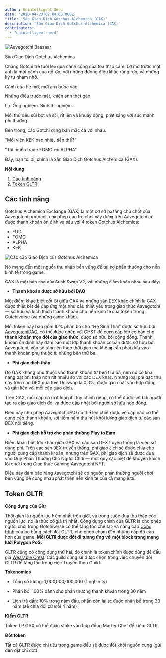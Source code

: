 ```yaml
---
author: Unintelligent Nerd
date: '2020-04-23T07:00:00.000Z'
title: 'Sàn Giao Dịch Gotchus Alchemica (GAX)'
description: 'Sàn Giao Dịch Gotchus Alchemica (GAX)'
contributors:
  - "unintelligent-nerd"
---
```


<div class="headerImageContainer">
<img class="headerImage" src="/gotchus-alchemica-exchange/wizard-aavegotchi.gif" alt="Aavegotchi Baazaar">
<p class="headerImageText">Sàn Giao Dịch Gotchus Alchemica</p>
</div>

Chàng Gotchi trẻ tuổi leo qua cánh cổng của toà tháp cấm. Lờ mờ trước mặt anh là một cánh cửa gỗ lớn, với những đường điêu khắc rùng rợn, và những ký tự nham nhỡ.

Cánh cửa hé mở, mời anh bước vào.

Những điều trước mắt, khiến anh thét gào.

Lọ. Ống nghiệm. Bình thí nghiệm.

Mỗi thứ đều sủi bọt và sôi, rít lên và khuấy động, phát sáng với sức mạnh phi thường.

Bên trong, các Gotchi đang bận mặc cả với nhau.

"Mỗi viên KEK bao nhiêu tiền thế?"

"Tôi muốn trade FOMO với ALPHA"

Đây, bạn tôi ơi, chính là Sàn Giao Dịch Gotchus Alchemica (GAX).

<div class="contentsBox">

**Nội dung**

<ol>
<li><a href=#features>Các tính năng</a></li>
<li><a href=#gltr-token>Token GLTR</a></li>
</ol>

</div>

## Các tính năng

Gotchus Alchemica Exchange (GAX) là một cơ sở hạ tầng chủ chốt của Aavegotchi protocol, cho phép các trò chơi xây dựng trên Aavegotchi có được thanh khoản ổn định và sâu với 4 token Gotchus Alchemica:

* FUD
* FOMO
* ALPHA
* KEK

<img class="bodyImage" src="/gotchus-alchemica-exchange/gotchus-alchemica-exchange-pairs.png" alt="Các cặp Giao Dịch của Gotchus Alchemica" />

Nó mang đến một nguồn thu nhập bền vững để tài trợ phần thưởng cho nền kinh tế trong game.

GAX là một bản sao của SushiSwap V2, với những điểm khác nhau sau đây:

* **Thanh khoản được sở hữu bởi DAO**

Một điểm khác biệt cốt lõi giữa GAX và những sàn DEX khác chính là GAX được thiết kết để đáp ứng một như cầu thiết yếu trong giao thức Aavegotchi — sở hữu và kích thích thanh khoản cho nền kinh tế của token trong Gotchiverse (và những game khác).

Mỗi token này bao gồm 10% phân bố cho “Hệ Sinh Thái” được sở hữu bởi [AavegotchiDAO](/dao), có thể được ghép với GHST để cung cấp lớp cơ bản cho **thanh khoản trọn đời của giao thức**, được sở hữu bởi cộng đồng. Thanh khoản ổn định này đảm bảo một lớp thanh khoản cơ bản được sở hữu bởi Aavegotchi, vốn sẽ tăng lên theo thời gian mà không cần phải dựa vào thanh khoản phụ thuộc từ những bên thứ ba.

* **Phí giao dịch thấp**

Do GAX không phụ thuộc vào thanh khoản từ bên thứ ba, nên nó có khả năng đặt phí thấp hơn rất nhiều so với các DEX khác. Những loại phí đặc thù này trên các DEX dựa trên Uniswap là 0,3%, được gắn chặt vào hợp đồng và gắn liền với mỗi cặp giao dịch.

Trên GAX, mỗi cặp có một loại phí tùy chỉnh riêng, có thể được set bởi người tạo ra cặp giao dịch đó, và được cặp nhật bởi người sở hữu hợp đồng.

Điều này cho phép AavegotchiDAO có thể lên chiến lược về cặp nào có thể cung cấp thanh khoản, với tiềm năm thu hút khối lượng giao dịch từ các sàn DEX nổi tiếng.

* **Phí giao dịch hỗ trợ cho phần thưởng Play to Earn**

Điểm khác biệt lớn khác giữa GAX và các sàn DEX truyền thống là việc sử dụng phí. Trên các sàn DEX truyền thống, phí giao dịch sẽ được chia cho người cung cấp thanh khoản, nhưng trên GAX, phí giao dịch sẽ được đưa vào Quỹ Phần Thưởng Cho Người Chơi — một quỹ đặc biệt để khuyến khích lối chơi trong Giao thức Gaming Aavegotchi NFT.

Điều này đảm bảo rằng Aavegotchi sẽ có nguồn phần thưởng người chơi bền vững để cùng nhau phát triển nền kinh tế của cả mạng lưới.

## Token GLTR

**Công dụng của Gltr**

Thời gian là nguồn lực hiếm nhất trên giới, và trong cuộc đua thu thập các nguồn lực, nó là thức có giá trị nhất. Công dụng chính của GLTR là cho phép người chơi trong Gotchiverse có thể tăng tốc chế tạo và nâng cấp [Công trình](/gotchiverse#building-on-realm-parcels) của họ bằng cách đốt GLTR, cho phép chạm đến những cấp độ cao hơn của game. **Mỗi GLTR được đốt đi tương ứng với một block trong mạng lưới Polygon PoS.**

GLTR cũng có công dụng thứ hai, đó chính là token chính được dùng để đấu giá [Wearable Crest](/guild#accessing-a-guild). Các guild cũng sẽ được chọn trong việc chuyển đổi GLTR để tăng tốc trong việc Truyền theo Guild.

**Tokenomics**

* Tổng số lượng: 1,000,000,000,000 (1 nghìn tỷ)

* Phân bố: 100% dành cho phần thưởng thanh khoản trong 30 năm

* Lịch trả dần: 10% trong năm đầu, phần còn lại sx được phân bố trong 30 năm (sẽ chia đôi cứ mỗi 4 năm)

**Kiếm GLTR**

Token LP GAX có thể được stake vào hợp đồng Master Chef để kiếm GLTR.

**Đốt token**

Tất cả GLTR được chi tiêu trong game đều sẽ được đốt khỏi nguồn cung (gửi đến địa chỉ đốt).

